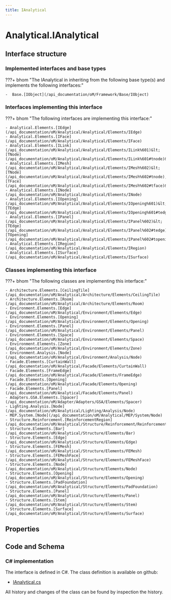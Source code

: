 ```yaml
---
title: IAnalytical
---
```


# Analytical.IAnalytical



## Interface structure

### Implemented interfaces and base types

???+ bhom "The IAnalytical in inheriting from the following base type(s) and implements the following interfaces:"

    -  Base.[IObject](/api_documentation/oM/Framework/Base/IObject)


### Interfaces implementing this interface

???+ bhom "The following interfaces are implementing this interface:"

    - Analytical.Elements.[IEdge](/api_documentation/oM/Analytical/Analytical/Elements/IEdge)
    - Analytical.Elements.[IFace](/api_documentation/oM/Analytical/Analytical/Elements/IFace)
    - Analytical.Elements.[ILink](/api_documentation/oM/Analytical/Analytical/Elements/ILink%601)&lt;[TNode](/api_documentation/oM/Analytical/Analytical/Elements/ILink%601#tnode)&gt;
    - Analytical.Elements.[IMesh](/api_documentation/oM/Analytical/Analytical/Elements/IMesh%602)&lt;[TNode](/api_documentation/oM/Analytical/Analytical/Elements/IMesh%602#tnode), [TFace](/api_documentation/oM/Analytical/Analytical/Elements/IMesh%602#tface)&gt;
    - Analytical.Elements.[INode](/api_documentation/oM/Analytical/Analytical/Elements/INode)
    - Analytical.Elements.[IOpening](/api_documentation/oM/Analytical/Analytical/Elements/IOpening%601)&lt;[TEdge](/api_documentation/oM/Analytical/Analytical/Elements/IOpening%601#tedge)&gt;
    - Analytical.Elements.[IPanel](/api_documentation/oM/Analytical/Analytical/Elements/IPanel%602)&lt;[TEdge](/api_documentation/oM/Analytical/Analytical/Elements/IPanel%602#tedge), [TOpening](/api_documentation/oM/Analytical/Analytical/Elements/IPanel%602#topening)&gt;
    - Analytical.Elements.[IRegion](/api_documentation/oM/Analytical/Analytical/Elements/IRegion)
    - Analytical.Elements.[ISurface](/api_documentation/oM/Analytical/Analytical/Elements/ISurface)


### Classes implementing this interface

???+ bhom "The following classes are implementing this interface:"

    - Architecture.Elements.[CeilingTile](/api_documentation/oM/Analytical/Architecture/Elements/CeilingTile)
    - Architecture.Elements.[Room](/api_documentation/oM/Analytical/Architecture/Elements/Room)
    - Environment.Elements.[Edge](/api_documentation/oM/Analytical/Environment/Elements/Edge)
    - Environment.Elements.[Opening](/api_documentation/oM/Analytical/Environment/Elements/Opening)
    - Environment.Elements.[Panel](/api_documentation/oM/Analytical/Environment/Elements/Panel)
    - Environment.Elements.[Space](/api_documentation/oM/Analytical/Environment/Elements/Space)
    - Environment.Elements.[Zone](/api_documentation/oM/Analytical/Environment/Elements/Zone)
    - Environment.Analysis.[Node](/api_documentation/oM/Analytical/Environment/Analysis/Node)
    - Facade.Elements.[CurtainWall](/api_documentation/oM/Analytical/Facade/Elements/CurtainWall)
    - Facade.Elements.[FrameEdge](/api_documentation/oM/Analytical/Facade/Elements/FrameEdge)
    - Facade.Elements.[Opening](/api_documentation/oM/Analytical/Facade/Elements/Opening)
    - Facade.Elements.[Panel](/api_documentation/oM/Analytical/Facade/Elements/Panel)
    - Adapters.GSA.Elements.[Spacer](/api_documentation/oM/Adapter/Adapters/GSA/Elements/Spacer)
    - Lighting.Analysis.[Node](/api_documentation/oM/Analytical/Lighting/Analysis/Node)
    - MEP.System.[Node](/api_documentation/oM/Analytical/MEP/System/Node)
    - Structure.Reinforcement.[ReinforcementRegion](/api_documentation/oM/Analytical/Structure/Reinforcement/ReinforcementRegion)
    - Structure.Elements.[Bar](/api_documentation/oM/Analytical/Structure/Elements/Bar)
    - Structure.Elements.[Edge](/api_documentation/oM/Analytical/Structure/Elements/Edge)
    - Structure.Elements.[FEMesh](/api_documentation/oM/Analytical/Structure/Elements/FEMesh)
    - Structure.Elements.[FEMeshFace](/api_documentation/oM/Analytical/Structure/Elements/FEMeshFace)
    - Structure.Elements.[Node](/api_documentation/oM/Analytical/Structure/Elements/Node)
    - Structure.Elements.[Opening](/api_documentation/oM/Analytical/Structure/Elements/Opening)
    - Structure.Elements.[PadFoundation](/api_documentation/oM/Analytical/Structure/Elements/PadFoundation)
    - Structure.Elements.[Panel](/api_documentation/oM/Analytical/Structure/Elements/Panel)
    - Structure.Elements.[Stem](/api_documentation/oM/Analytical/Structure/Elements/Stem)
    - Structure.Elements.[Surface](/api_documentation/oM/Analytical/Structure/Elements/Surface)


## Properties

## Code and Schema

### C# implementation

The interface is defined in C#. The class definition is available on github:

- [IAnalytical.cs](https://github.com/BHoM/BHoM/blob/develop/Analytical_oM/IAnalytical.cs)

All history and changes of the class can be found by inspection the history.
